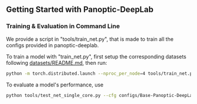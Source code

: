 ## Getting Started with Panoptic-DeepLab

### Training & Evaluation in Command Line
We provide a script in "tools/train_net.py", that is made to train
all the configs provided in panoptic-deeplab.

To train a model with "train_net.py", first
setup the corresponding datasets following
[datasets/README.md](https://github.com/bowenc0221/panoptic-deeplab/blob/master/datasets/README.md),
then run:
```bash
python -m torch.distributed.launch --nproc_per_node=4 tools/train_net.py --cfg configs/Base-Panoptic-DeepLab.yaml
```

To evaluate a model's performance, use
```bash
python tools/test_net_single_core.py --cfg configs/Base-Panoptic-DeepLab.yaml
```